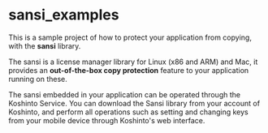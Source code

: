 # sansi_examples

This is a sample project of how to protect your application from copying, with the **sansi** library.

The sansi is a license manager library for Linux (x86 and ARM) and Mac, it provides an **out-of-the-box copy protection** feature to your application running on these.

The sansi embedded in your application can be operated through the Koshinto Service. You can download the Sansi library from your account of Koshinto, and perform all operations such as setting and changing keys from your mobile device through Koshinto's web interface.
